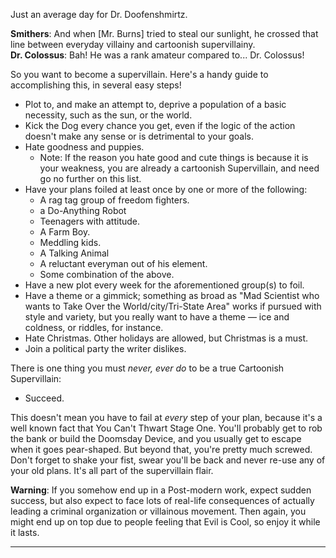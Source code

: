 Just an average day for Dr. Doofenshmirtz.

**Smithers**: And when \[Mr. Burns\] tried to steal our sunlight, he crossed that line between everyday villainy and cartoonish supervillainy.  
**Dr. Colossus**: Bah! He was a rank amateur compared to... Dr. Colossus!

So you want to become a supervillain. Here's a handy guide to accomplishing this, in several easy steps!

-   Plot to, and make an attempt to, deprive a population of a basic necessity, such as the sun, or the world.
-   Kick the Dog every chance you get, even if the logic of the action doesn't make any sense or is detrimental to your goals.
-   Hate goodness and puppies.
    -   Note: If the reason you hate good and cute things is because it is your weakness, you are already a cartoonish Supervillain, and need go no further on this list.
-   Have your plans foiled at least once by one or more of the following:
    -   A rag tag group of freedom fighters.
    -   a Do-Anything Robot
    -   Teenagers with attitude.
    -   A Farm Boy.
    -   Meddling kids.
    -   A Talking Animal
    -   A reluctant everyman out of his element.
    -   Some combination of the above.
-   Have a new plot every week for the aforementioned group(s) to foil.
-   Have a theme or a gimmick; something as broad as "Mad Scientist who wants to Take Over the World/city/Tri-State Area" works if pursued with style and variety, but you really want to have a theme — ice and coldness, or riddles, for instance.
-   Hate Christmas. Other holidays are allowed, but Christmas is a must.
-   Join a political party the writer dislikes.

There is one thing you must _never, ever do_ to be a true Cartoonish Supervillain:

-   Succeed.

This doesn't mean you have to fail at _every_ step of your plan, because it's a well known fact that You Can't Thwart Stage One. You'll probably get to rob the bank or build the Doomsday Device, and you usually get to escape when it goes pear-shaped. But beyond that, you're pretty much screwed. Don't forget to shake your fist, swear you'll be back and never re-use any of your old plans. It's all part of the supervillain flair.

**Warning**: If you somehow end up in a Post-modern work, expect sudden success, but also expect to face lots of real-life consequences of actually leading a criminal organization or villainous movement. Then again, you might end up on top due to people feeling that Evil is Cool, so enjoy it while it lasts.

___